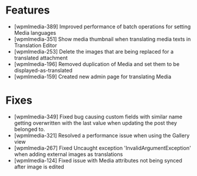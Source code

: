 # Features
* [wpmlmedia-389] Improved performance of batch operations for setting Media languages
* [wpmlmedia-351] Show media thumbnail when translating media texts in Translation Editor
* [wpmlmedia-253] Delete the images that are being replaced for a translated attachment
* [wpmlmedia-196] Removed duplication of Media and set them to be displayed-as-translated
* [wpmlmedia-159] Created new admin page for translating Media

# Fixes
* [wpmlmedia-349] Fixed bug causing custom fields with similar name getting overwritten with the last value when updating the post they belonged to.
* [wpmlmedia-321] Resolved a performance issue when using the Gallery view
* [wpmlmedia-267] Fixed Uncaught exception 'InvalidArgumentException' when adding external images as translations
* [wpmlmedia-124] Fixed issue with Media attributes not being synced after image is edited
